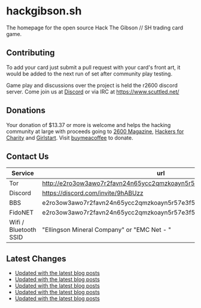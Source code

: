 # hackgibson.sh
The homepage for the open source Hack The Gibson // SH trading card game.


## Contributing

To add your card just submit a pull request with your card's front art, it would be added to the next run of set after community play testing.

Game play and discussions over the project is held the r2600 discord server. Come join us at [Discord](https://discord.com/invite/9hABUzz) or via IRC at https://www.scuttled.net/


## Donations

Your donation of $13.37 or more is welcome and helps the hacking community at large with proceeds going to [2600 Magazine](https://2600.com/), [Hackers for Charity](https://hackersforcharity.org) and [Girlstart](https://girlstart.org).  Visit [buymeacoffee](https://www.buymeacoffee.com/hackgibson.sh) to donate.


## Contact Us

Service | url
-|-
Tor | http://e2ro3ow3awo7r2favn24n65ycc2qmzkoayn5r57e3f56nvjwdcgg32ad.onion
Discord | https://discord.com/invite/9hABUzz
BBS | e2ro3ow3awo7r2favn24n65ycc2qmzkoayn5r57e3f56nvjwdcgg32ad.onion:23
FidoNET | e2ro3ow3awo7r2favn24n65ycc2qmzkoayn5r57e3f56nvjwdcgg32ad.onion:24554
Wifi / Bluetooth SSID | "Ellingson Mineral Company" or "EMC Net - <fidonet address>"

## Latest Changes
<!-- BLOG-POST-LIST:START -->
- [Updated with the latest blog posts](https://github.com/DFW2600/hackgibson.sh/commit/3b530c2bb0309cdc5d68f197d61c0189d6f7b0d8)
- [Updated with the latest blog posts](https://github.com/DFW2600/hackgibson.sh/commit/1c3747f76bd5aa4b70c1cedfc8ac7e803359666e)
- [Updated with the latest blog posts](https://github.com/DFW2600/hackgibson.sh/commit/1ff11e29b1599efdc3a04852e31ec67440a7e69d)
- [Updated with the latest blog posts](https://github.com/DFW2600/hackgibson.sh/commit/aac102f1c83b29fd3236e33abb2e4894b7305832)
- [Updated with the latest blog posts](https://github.com/DFW2600/hackgibson.sh/commit/2adc67b902327031dea72f2a6c2f02f2f185ebd6)
<!-- BLOG-POST-LIST:END -->
